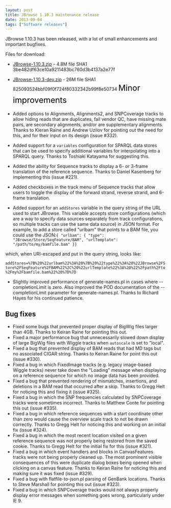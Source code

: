 ```yaml
---
layout: post
title: JBrowse 1.10.3 maintenance release
date: 2013-09-04
tags: ["Software releases"]
---
```


JBrowse 1.10.3 has been released, with a lot of small enhancements and important bugfixes.

Files for download:

*   [JBrowse-1.10.3.zip](/wordpress/wp-content/plugins/download-monitor/download.php?id=67 "download JBrowse-1.10.3.zip") - 4.8M
file SHA1 3be482df63ce10a9211483bc760d3b4137a2e77f
*   [JBrowse-1.10.3-dev.zip](http://jbrowse.org/wordpress/wp-content/plugins/download-monitor/download.php?id=68 "download JBrowse-1.10.3-dev.zip") - 26M
file SHA1 825093524bbf09f0f724f80332342b99f8e50734
<span style="color: #000000; font-size: 1.8em; line-height: 1.5em;">Minor improvements</span>

*   Added options to Alignments, Alignments2, and SNPCoverage tracks to
allow hiding reads that are duplicates, fail vendor QC, have
missing mate pairs, are secondary alignments, and/or are
supplementary alignments. Thanks to Kieran Raine and Andrew Uzilov
for pointing out the need for this, and for their input on its
design (issue #332).
*   Added support for a `variables` configuration for SPARQL data
stores that can be used to specify additional variables for
interpolating into a SPARQL query. Thanks to Toshiaki Katayama for
suggesting this.
*   Added the ability for Sequence tracks to display a 6- or 3-frame
translation of the reference sequence. Thanks to Daniel Kasenberg
for implementing this (issue #221).
*   Added checkboxes in the track menu of Sequence tracks that allow
users to toggle the display of the forward strand, reverse strand,
and 6-frame translation.
*   Added support for an `addStores` variable in the query string of the
URL used to start JBrowse. This variable accepts store
configurations (which are a way to specify data sources separately
from track configurations, so multiple tracks can use the same data
source) in JSON format. For example, to add a store called
"urlbam" that points to a BAM file, you could use the JSON:`{ "urlbam": { "type": "JBrowse/Store/SeqFeature/BAM", "urlTemplate": "/path/to/my/bamfile.bam" }}`

which, when URI-escaped and put in the query string, looks like:

`addStores=%7B%20%22urlbam%22%3A%20%7B%20%22type%22%3A%20%22JBrowse%2FStore%2FSeqFeature%2FBAM%22%2C%20%22urlTemplate%22%3A%20%22%2Fpath%2Fto%2Fmy%2Fbamfile.bam%22%20%7D%7D`
*   Slightly improved performance of generate-names.pl in cases where
--completionLimit is zero. Also improved the POD documentation of
the --completionLimit parameter for generate-names.pl. Thanks to
Richard Hayes for his continued patience.

## Bug fixes

*   Fixed some bugs that prevented proper display of BigWig files
larger than 4GB. Thanks to Keiran Raine for pointing this out.
*   Fixed a major performance bug that unnecessarily slowed down
display of large BigWig files with Wiggle tracks when `autoscale`
is set to "local".
*   Fixed a bug that prevented display of BAM reads that had MD tags
but no associated CIGAR string. Thanks to Keiran Raine for point
this out (issue #330).
*   Fixed a bug in which FixedImage tracks (e.g. legacy image-based
Wiggle tracks) never take down the "Loading" message when
displaying on a reference sequence for which no image data has been
provided.
*   Fixed a bug that prevented rendering of mismatches, insertions, and
deletions in a BAM read that occurred after a skip. Thanks to Gregg
Helt for noticing this and fixing it (issue #325).
*   Fixed a bug in which the SNP frequencies calculated by SNPCoverage
tracks were sometimes incorrect. Thanks to Matthew Conte for
pointing this out (issue #335).
*   Fixed a bug in which reference sequences with a start coordinate
other than zero would cause the overview scale track to not be
drawn correctly. Thanks to Gregg Helt for noticing this and
working on an initial fix (issue #324).
*   Fixed a bug in which the most recent location visited on a given
reference sequence was not properly being restored from the saved
cookie. Thanks to Gregg Helt for the initial fix for this
(issue #321).
*   Fixed a bug in which event handlers and blocks in CanvasFeatures
tracks were not being properly cleaned up. The most prominent
visible consequences of this were duplicate dialog boxes being
opened when clicking on a canvas feature. Thanks to Keiran Raine
for noticing this and making sure it was fixed (issue #329).
*   Fixed a bug with flatfile-to-json.pl parsing of GenBank locations.
Thanks to Steve Marshall for pointing this out (issue #323).
*   Fixed a bug in which SNPCoverage tracks would not always properly
display error messages when something goes wrong, particularly
under IE 9.